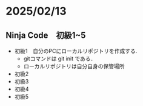 # 2025/02/13

## Ninja Code　初級1~5
- 初級1　自分のPCにローカルリポジトリを作成する.
  - gitコマンドは git init である．
  - ローカルリポジトリは自分自身の保管場所
- 初級2
- 初級3
- 初級4
- 初級5
